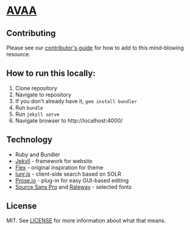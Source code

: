 # [AVAA](//www.avartifactatlas.com)

## Contributing

Please see our [contributor's guide](//www.avartifactatlas.com/contributors_guide.html) for how to add to this mind-blowing resource.

## How to run this locally:

1. Clone repository
2. Navigate to repository
3. If you don't already have it, `gem install bundler`
4. Run `bundle`
5. Run `jekyll serve`
6. Navigate browser to http://localhost:4000/

## Technology

- Ruby and Bundler
- [Jekyll](https://jekyllrb.com/) - framework for website
- [Flex](http://jekyllthemes.org/themes/flex/) - original inspiration for theme  
- [lunr.js](https://lunrjs.com/) - client-side search based on SOLR
- [Prose.io](http://prose.io) - plug-in for easy GUI-based editing
- [Source Sans Pro](https://fonts.google.com/specimen/Source+Sans+Pro) and [Raleway](https://fonts.google.com/specimen/Raleway) - selected fonts  

## License

MIT. See [LICENSE](https://github.com/bavc/avaa/blob/master/LICENSE) for more information about what that means.
